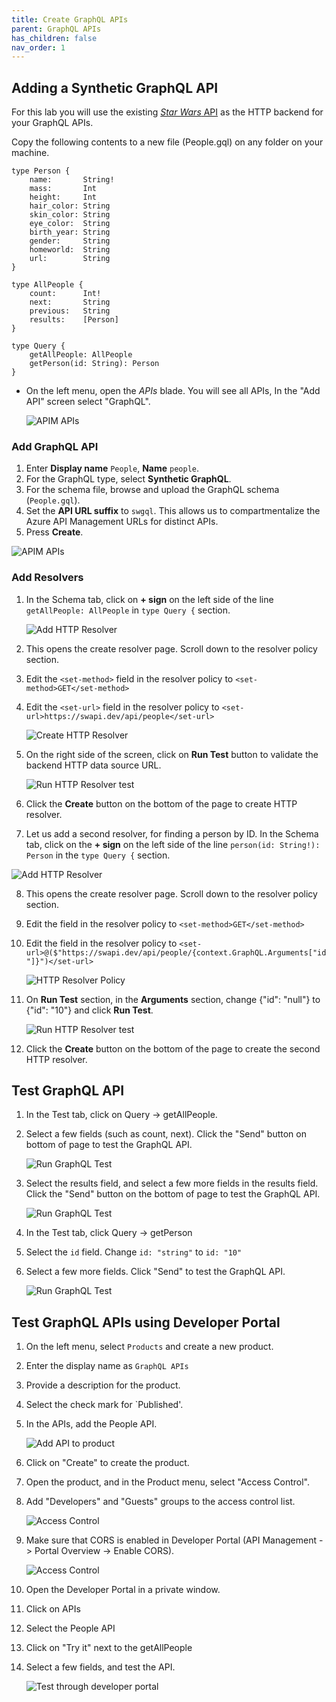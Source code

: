 ```yaml
---
title: Create GraphQL APIs
parent: GraphQL APIs
has_children: false
nav_order: 1
---
```



## Adding a Synthetic GraphQL API

For this lab you will use the existing [*Star Wars* API](https://swapi.dev) as the HTTP backend for your GraphQL APIs. 

Copy the following contents to a new file (People.gql) on any folder on your machine. 
```
type Person {
    name:       String!
    mass:       Int
    height:     Int
    hair_color: String
    skin_color: String 
    eye_color:  String 
    birth_year: String 
    gender:     String
    homeworld:  String
    url:        String 
}

type AllPeople {
    count:      Int!
    next:       String
    previous:   String
    results:    [Person]
}

type Query {
    getAllPeople: AllPeople
    getPerson(id: String): Person
}
```


- On the left menu, open the *APIs* blade. You will see all APIs, In the "Add API" screen select "GraphQL".

  ![APIM APIs](../../assets/images/add_graphql_api.png)

### Add GraphQL API

1) Enter **Display name** `People`, **Name** `people`.  
2) For the GraphQL type, select **Synthetic GraphQL**.  
3) For the schema file, browse and upload the GraphQL schema (`People.gql`).  
4) Set the **API URL suffix** to `swgql`. This allows us to compartmentalize the Azure API Management URLs for distinct APIs.  
5) Press **Create**.

  ![APIM APIs](../../assets/images/create_graphql_from_schema.png)

### Add Resolvers 

1) In the Schema tab, click on **+ sign** on the left side of the line `getAllPeople: AllPeople` in `type Query {` section.
   
   ![Add HTTP Resolver](../../assets/images/add_http_resolver_1.png)
   
2) This opens the create resolver page. Scroll down to the resolver policy section.
3) Edit the `<set-method>` field in the resolver policy to `<set-method>GET</set-method>`
4) Edit the `<set-url>` field in the resolver policy to `<set-url>https://swapi.dev/api/people</set-url>`
   
   ![Create HTTP Resolver](../../assets/images/create_http_resolver.png)
   
5) On the right side of the screen, click on **Run Test** button to validate the backend HTTP data source URL.
   
   ![Run HTTP Resolver test](../../assets/images/http_resolver_run_test.png)
   
6) Click the **Create** button on the bottom of the page to create HTTP resolver.
7) Let us add a second resolver, for finding a person by ID. In the Schema tab, click on the **+ sign** on the left side of the line `person(id: String!): Person` in the `type Query {` section.
   
  ![Add HTTP Resolver](../../assets/images/add_http_resolver_2.png)
  
8) This opens the create resolver page. Scroll down to the resolver policy section.
9) Edit the <set-method> field in the resolver policy to `<set-method>GET</set-method>`
10) Edit the <set-url> field in the resolver policy to `<set-url>@($"https://swapi.dev/api/people/{context.GraphQL.Arguments["id"]}")</set-url>`
    
    ![HTTP Resolver Policy](../../assets/images/create_http_resolver_2.png)
    
11) On **Run Test** section, in the **Arguments** section, change {"id": "null"} to {"id": "10"} and click **Run Test**.
    
    ![Run HTTP Resolver test](../../assets/images/http_resolver_run_test_2.png)
    
12) Click the **Create** button on the bottom of the page to create the second HTTP resolver. 

## Test GraphQL API

1) In the Test tab, click on Query -> getAllPeople.
2) Select a few fields (such as count, next). Click the "Send" button on bottom of page to test the GraphQL API.

   ![Run GraphQL Test](../../assets/images/graphql_test_1.png)

3) Select the results field, and select a few more fields in the results field. Click the "Send" button on the bottom of page to test the GraphQL API.

   ![Run GraphQL Test](../../assets/images/graphql_test_2.png)

4) In the Test tab, click Query -> getPerson
5) Select the `id` field. Change `id: "string"`  to `id: "10"`
6) Select a few more fields. Click "Send" to test the GraphQL API.

   ![Run GraphQL Test](../../assets/images/graphql_test_3.png)

## Test GraphQL APIs using Developer Portal

1) On the left menu, select `Products` and create a new product.
2) Enter the display name as `GraphQL APIs`
3) Provide a description for the product.
4) Select the check mark for `Published'.
5) In the APIs, add the People API.

   ![Add API to product](../../assets/images/graphql_add_api_to_product.png)

6) Click on "Create" to create the product.
7) Open the product, and in the Product menu, select "Access Control".
8) Add "Developers" and "Guests" groups to the access control list.

   ![Access Control](../../assets/images/graphql_product_access_control.png)

9) Make sure that CORS is enabled in Developer Portal (API Management -> Portal Overview -> Enable CORS).
 
   ![Access Control](../../assets/images/developer_portal_enable_cors.png)

10) Open the Developer Portal in a private window.
11) Click on APIs
12) Select the People API
13) Click on "Try it" next to the getAllPeople
14) Select a few fields, and test the API.

    ![Test through developer portal](../../assets/images/developer_portal_test_graphql.png)
